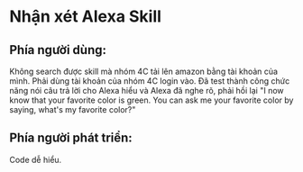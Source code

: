 # Nhận xét Alexa Skill
## Phía người dùng:
Không search được skill mà nhóm 4C tải lên amazon bằng tài khoản của mình. Phải dùng tài khoản của nhóm 4C login vào. Đã test thành công chức năng nói câu trả lời cho Alexa hiểu và Alexa đã nghe rõ, phải hồi lại "I now know that your favorite color is green. You can ask me your favorite color by saying, what's my favorite color?"
## Phía người phát triển:
Code dễ hiểu.
